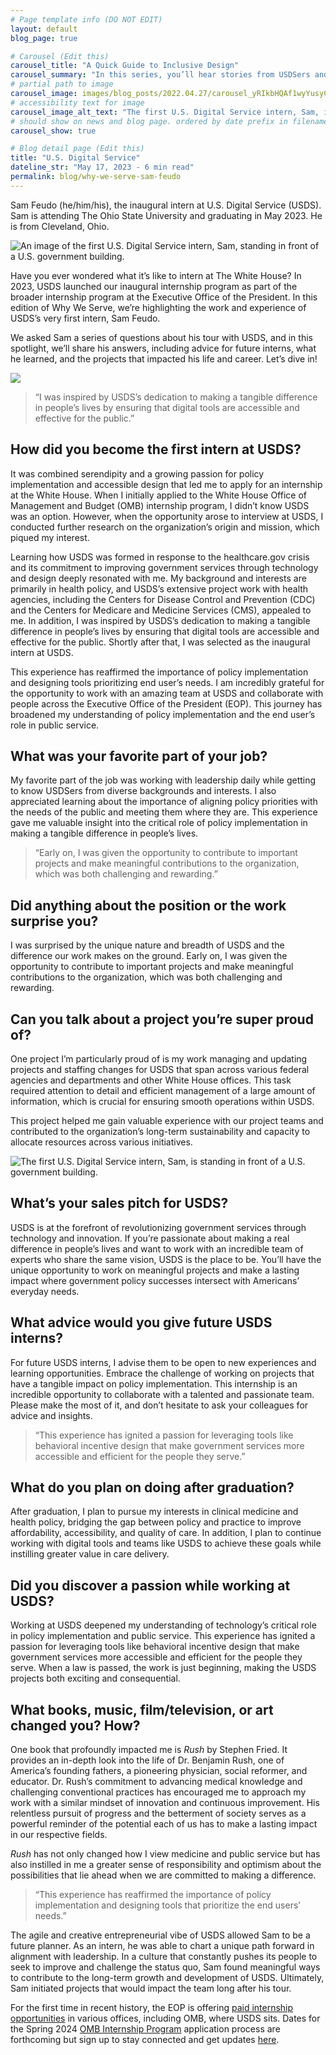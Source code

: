 ```yaml
---
# Page template info (DO NOT EDIT)
layout: default
blog_page: true

# Carousel (Edit this)
carousel_title: "A Quick Guide to Inclusive Design"
carousel_summary: "In this series, you’ll hear stories from USDSers and learn why they decided to join, why they stay, and how their work is making an impact for Americans.…"
# partial path to image
carousel_image: images/blog_posts/2022.04.27/carousel_yRIkbHQAf1wyYusyCAOcvA.jpg
# accessibility text for image
carousel_image_alt_text: "The first U.S. Digital Service intern, Sam, is standing in front of a U.S. government building."
# should show on news and blog page. ordered by date prefix in filename
carousel_show: true

# Blog detail page (Edit this)
title: "U.S. Digital Service"
dateline_str: "May 17, 2023 - 6 min read"
permalink: blog/why-we-serve-sam-feudo
---
```


Sam Feudo (he/him/his), the inaugural intern at U.S. Digital Service (USDS). Sam is attending The Ohio State University
and graduating in May 2023. He is from Cleveland, Ohio.

![An image of the first U.S. Digital Service intern, Sam, standing in front of a U.S. government building.](https://miro.medium.com/v2/resize:fit:1400/1*56Cgua_jL8ziFoV2JWTb7w.jpeg)

Have you ever wondered what it’s like to intern at The White House? In 2023, USDS launched our inaugural internship
program as part of the broader internship program at the Executive Office of the President. In this edition of Why We
Serve, we’re highlighting the work and experience of USDS’s very first intern, Sam Feudo.

We asked Sam a series of questions about his tour with USDS, and in this spotlight, we’ll share his answers, including
advice for future interns, what he learned, and the projects that impacted his life and career. Let’s dive in!

![](https://miro.medium.com/v2/resize:fit:1400/1*BmKZ6R_XlYuU643vhjFz5w.jpeg)

> “I was inspired by USDS’s dedication to making a tangible difference in people’s lives by ensuring that digital tools
> are accessible and effective for the public.”

## How did you become the first intern at USDS?

It was combined serendipity and a growing passion for policy implementation and accessible design that led me to apply
for an internship at the White House. When I initially applied to the White House Office of Management and Budget (OMB)
internship program, I didn’t know USDS was an option. However, when the opportunity arose to interview at USDS, I
conducted further research on the organization’s origin and mission, which piqued my interest.

Learning how USDS was formed in response to the healthcare.gov crisis and its commitment to improving government
services through technology and design deeply resonated with me. My background and interests are primarily in health
policy, and USDS’s extensive project work with health agencies, including the Centers for Disease Control and
Prevention (CDC) and the Centers for Medicare and Medicine Services (CMS), appealed to me. In addition, I was inspired
by USDS’s dedication to making a tangible difference in people’s lives by ensuring that digital tools are accessible and
effective for the public. Shortly after that, I was selected as the inaugural intern at USDS.

This experience has reaffirmed the importance of policy implementation and designing tools prioritizing end user’s
needs. I am incredibly grateful for the opportunity to work with an amazing team at USDS and collaborate with people
across the Executive Office of the President (EOP). This journey has broadened my understanding of policy implementation
and the end user’s role in public service.

## What was your favorite part of your job?

My favorite part of the job was working with leadership daily while getting to know USDSers from diverse backgrounds and
interests. I also appreciated learning about the importance of aligning policy priorities with the needs of the public
and meeting them where they are. This experience gave me valuable insight into the critical role of policy
implementation in making a tangible difference in people’s lives.

> “Early on, I was given the opportunity to contribute to important projects and make meaningful contributions to the
> organization, which was both challenging and rewarding.”

## Did anything about the position or the work surprise you?

I was surprised by the unique nature and breadth of USDS and the difference our work makes on the ground. Early on, I
was given the opportunity to contribute to important projects and make meaningful contributions to the organization,
which was both challenging and rewarding.

## Can you talk about a project you’re super proud of?

One project I’m particularly proud of is my work managing and updating projects and staffing changes for USDS that span
across various federal agencies and departments and other White House offices. This task required attention to detail
and efficient management of a large amount of information, which is crucial for ensuring smooth operations within USDS.

This project helped me gain valuable experience with our project teams and contributed to the organization’s long-term
sustainability and capacity to allocate resources across various initiatives.

![The first U.S. Digital Service intern, Sam, is standing in front of a U.S. government building.](https://miro.medium.com/v2/resize:fit:1400/1*qM1NMjN5y4tgAjYv7MTRpQ.jpeg)

## What’s your sales pitch for USDS?

USDS is at the forefront of revolutionizing government services through technology and innovation. If you’re passionate
about making a real difference in people’s lives and want to work with an incredible team of experts who share the same
vision, USDS is the place to be. You’ll have the unique opportunity to work on meaningful projects and make a lasting
impact where government policy successes intersect with Americans’ everyday needs.

## What advice would you give future USDS interns?

For future USDS interns, I advise them to be open to new experiences and learning opportunities. Embrace the challenge
of working on projects that have a tangible impact on policy implementation. This internship is an incredible
opportunity to collaborate with a talented and passionate team. Please make the most of it, and don’t hesitate to ask
your colleagues for advice and insights.

> “This experience has ignited a passion for leveraging tools like behavioral incentive design that make government
> services more accessible and efficient for the people they serve.”

## What do you plan on doing after graduation?

After graduation, I plan to pursue my interests in clinical medicine and health policy, bridging the gap between policy
and practice to improve affordability, accessibility, and quality of care. In addition, I plan to continue working with
digital tools and teams like USDS to achieve these goals while instilling greater value in care delivery.

## Did you discover a passion while working at USDS?

Working at USDS deepened my understanding of technology’s critical role in policy implementation and public service.
This experience has ignited a passion for leveraging tools like behavioral incentive design that make government
services more accessible and efficient for the people they serve. When a law is passed, the work is just beginning,
making the USDS projects both exciting and consequential.

## What books, music, film/television, or art changed you? How?

One book that profoundly impacted me is  _Rush_  by Stephen Fried. It provides an in-depth look into the life of Dr.
Benjamin Rush, one of America’s founding fathers, a pioneering physician, social reformer, and educator. Dr. Rush’s
commitment to advancing medical knowledge and challenging conventional practices has encouraged me to approach my work
with a similar mindset of innovation and continuous improvement. His relentless pursuit of progress and the betterment
of society serves as a powerful reminder of the potential each of us has to make a lasting impact in our respective
fields.

_Rush_  has not only changed how I view medicine and public service but has also instilled in me a greater sense of
responsibility and optimism about the possibilities that lie ahead when we are committed to making a difference.

> “This experience has reaffirmed the importance of policy implementation and designing tools that prioritize the end
> users’ needs.”

The agile and creative entrepreneurial vibe of USDS allowed Sam to be a future planner. As an intern, he was able to
chart a unique path forward in alignment with leadership. In a culture that constantly pushes its people to seek to
improve and challenge the status quo, Sam found meaningful ways to contribute to the long-term growth and development of
USDS. Ultimately, Sam initiated projects that would impact the team long after his tour.

For the first time in recent history, the EOP is
offering  [paid internship opportunities](https://www.whitehouse.gov/get-involved/internships/)  in various offices,
including OMB, where USDS sits. Dates for the Spring
2024  [OMB Internship Program](https://www.whitehouse.gov/get-involved/internships/omb-internships/)  application
process are forthcoming but sign up to stay connected and get
updates  [here](https://www.whitehouse.gov/get-involved/internships/).
